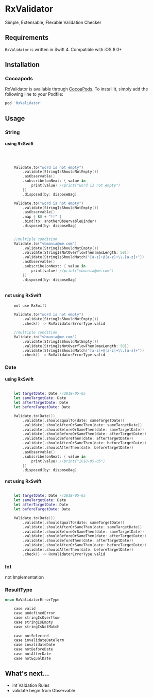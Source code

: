 # RxValidator
Simple, Extensable, Flexable Validation Checker

## Requirements

`RxValidator` is written in Swift 4. Compatible with iOS 8.0+

## Installation

### Cocoapods

RxValidator is available through [CocoaPods](http://cocoapods.org). To install
it, simply add the following line to your Podfile:

```ruby
pod 'RxValidator'
```

## Usage

### String
#### using RxSwift
```swift

	
	
	Validate.to("word is not empty")
		.validate(StringIsShouldNotEmpty())
		.asObservable()
		.subscribe(onNext: { value in
        	print(value) //print("word is not empty")
		})
		.disposed(by: disposeBag)

	Validate.to("word is not empty")
		.validate(StringIsShouldNotEmpty())
		.asObservable()
		.map { $0 + "!!" }
		.bind(to: anotherObservableBinder)
		.disposed(by: disposeBag)
		

	//multiple condition
	Validate.to("vbmania@me.com")
		.validate(StringIsShouldNotEmpty())
		.validate(StringIsNotOverflowThen(maxLength: 50))
		.validate(StringIsShouldMatch("[a-z]+@[a-z]+\\.[a-z]+"))
		.asObservable()
		.subscribe(onNext: { value in
        	print(value) //print("vbmania@me.com")
		})
		.disposed(by: disposeBag)
		
```

#### not using RxSwift
```swift
	not use RxSwift
	
	Validate.to("word is not empty")
		.validate(StringIsShouldNotEmpty())
		.check() -> RxValidatorErrorType.valid

	//multiple condition
	Validate.to("vbmania@me.com")
		.validate(StringIsShouldNotEmpty())
		.validate(StringIsNotOverflowThen(maxLength: 50))
		.validate(StringIsShouldMatch("[a-z]+@[a-z]+\\.[a-z]+"))
		.check() -> RxValidatorErrorType.valid

```

### Date
#### using RxSwift
```swift

	let targetDate: Date //2018-05-05
	let sameTargetDate: Date
	let afterTargetDate: Date
	let beforeTargetDate: Date

	Validate.to(Date())
		.validate(.shouldEqualTo(date: sameTargetDate))
		.validate(.shouldAfterOrSameThen(date: sameTargetDate))
		.validate(.shouldBeforeOrSameThen(date: sameTargetDate))
		.validate(.shouldBeforeOrSameThen(date: afterTargetDate))
		.validate(.shouldBeforeThen(date: afterTargetDate))
		.validate(.shouldAfterOrSameThen(date: beforeTargetDate))
		.validate(.shouldAfterThen(date: beforeTargetDate))
		.asObservable()
		.subscribe(onNext: { value in
        	print(value) //print("2018-05-05")
		})
		.disposed(by: disposeBag)

```

#### not using RxSwift
```swift

	let targetDate: Date //2018-05-05
	let sameTargetDate: Date
	let afterTargetDate: Date
	let beforeTargetDate: Date

	Validate.to(Date())
		.validate(.shouldEqualTo(date: sameTargetDate))
		.validate(.shouldAfterOrSameThen(date: sameTargetDate))
		.validate(.shouldBeforeOrSameThen(date: sameTargetDate))
		.validate(.shouldBeforeOrSameThen(date: afterTargetDate))
		.validate(.shouldBeforeThen(date: afterTargetDate))
		.validate(.shouldAfterOrSameThen(date: beforeTargetDate))
		.validate(.shouldAfterThen(date: beforeTargetDate))
		.check() -> RxValidatorErrorType.valid

```


### Int

not Implementation


### ResultType
```swift
enum RxValidatorErrorType

    case valid
    case undefinedError
    case stringIsOverflow
    case stringIsEmpty
    case stringIsNotMatch
    
    case notSelected
    case invalidateDateTerm
    case invalidateDate
    case notBeforeDate
    case notAfterDate
    case notEqualDate
```


## What's next...

* Int Valdation Rules
* validate begin from Observable

